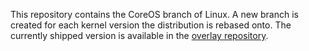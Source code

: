 This repository contains the CoreOS branch of Linux. A new branch is created for each kernel version the distribution is rebased onto. The currently shipped version is available in the [overlay repository]( https://github.com/coreos/coreos-overlay/tree/master/sys-kernel/coreos-sources/files).